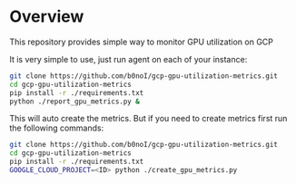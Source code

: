 # Overview

This repository provides simple way to monitor GPU utilization on GCP

It is very simple to use, just run agent on each of your instance:

```bash
git clone https://github.com/b0noI/gcp-gpu-utilization-metrics.git
cd gcp-gpu-utilization-metrics
pip install -r ./requirements.txt
python ./report_gpu_metrics.py &
```

This will auto create the metrics. But if you need to create metrics first run the following commands:

```bash
git clone https://github.com/b0noI/gcp-gpu-utilization-metrics.git
cd gcp-gpu-utilization-metrics
pip install -r ./requirements.txt
GOOGLE_CLOUD_PROJECT=<ID> python ./create_gpu_metrics.py
```
